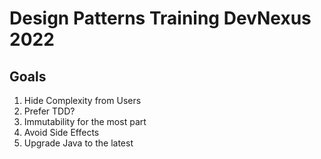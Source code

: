 # Design Patterns Training DevNexus 2022

## Goals
1. Hide Complexity from Users
2. Prefer TDD?
3. Immutability for the most part
4. Avoid Side Effects
5. Upgrade Java to the latest
